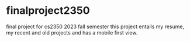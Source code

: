 # finalproject2350
final project for cs2350 2023 fall semester
this project entails my resume, my recent and old projects and has a mobile first view.
